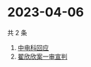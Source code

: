 # 2023-04-06

共 2 条

<!-- BEGIN -->
<!-- 最后更新时间 Thu Apr 06 2023 06:08:05 GMT+0800 (China Standard Time) -->

1. [中电科回应](https://www.zhihu.com/search?q=中电科回应)
1. [翟欣欣案一审宣判](https://www.zhihu.com/search?q=翟欣欣案一审宣判)

<!-- END -->
